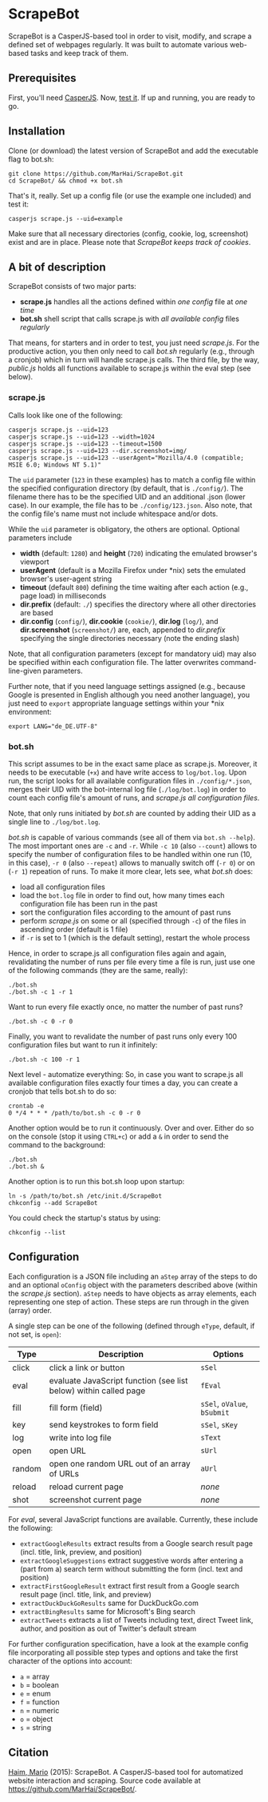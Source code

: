 # ScrapeBot
ScrapeBot is a CasperJS-based tool in order to visit, modify, and scrape a defined set of webpages regularly. It was built to automate various web-based tasks and keep track of them.

## Prerequisites
First, you'll need [CasperJS](http://casperjs.org/). Now, [test it](http://docs.casperjs.org/en/latest/quickstart.html). If up and running, you are ready to go.

## Installation
Clone (or download) the latest version of ScrapeBot and add the executable flag to bot.sh:

```
git clone https://github.com/MarHai/ScrapeBot.git
cd ScrapeBot/ && chmod +x bot.sh
```

That's it, really. Set up a config file (or use the example one included) and test it:

```
casperjs scrape.js --uid=example
```

Make sure that all necessary directories (config, cookie, log, screenshot) exist and are in place. Please note that _ScrapeBot keeps track of cookies_.

## A bit of description
ScrapeBot consists of two major parts:
* **scrape.js** handles all the actions defined within _one config_ file at _one time_
* **bot.sh** shell script that calls scrape.js with _all available config_ files _regularly_

That means, for starters and in order to test, you just need _scrape.js_. For the productive action, you then only need to call _bot.sh_ regularly (e.g., through a cronjob) which in turn will handle scrape.js calls. The third file, by the way, _public.js_ holds all functions available to scrape.js within the eval step (see below).

### scrape.js
Calls look like one of the following:

```
casperjs scrape.js --uid=123
casperjs scrape.js --uid=123 --width=1024
casperjs scrape.js --uid=123 --timeout=1500
casperjs scrape.js --uid=123 --dir.screenshot=img/
casperjs scrape.js --uid=123 --userAgent="Mozilla/4.0 (compatible; MSIE 6.0; Windows NT 5.1)"
```

The `uid` parameter (`123` in these examples) has to match a config file within the specified configuration directory (by default, that is `./config/`). The filename there has to be the specified UID and an additional .json (lower case). In our example, the file has to be `./config/123.json`. Also note, that the config file's name must not include whitespace and/or dots.

While the `uid` parameter is obligatory, the others are optional. Optional parameters include
* **width** (default: `1280`) and **height** (`720`) indicating the emulated browser's viewport
* **userAgent** (default is a Mozilla Firefox under *nix) sets the emulated browser's user-agent string
* **timeout** (default `800`) defining the time waiting after each action (e.g., page load) in milliseconds
* **dir.prefix** (default: `./`) specifies the directory where all other directories are based
* **dir.config** (`config/`), **dir.cookie** (`cookie/`), **dir.log** (`log/`), and **dir.screenshot** (`screenshot/`) are, each, appended to _dir.prefix_ specifying the single directories necessary (note the ending slash)

Note, that all configuration parameters (except for mandatory uid) may also be specified within each configuration file. The latter overwrites command-line-given parameters.

Further note, that if you need language settings assigned (e.g., because Google is presented in English although you need another language), you just need to `export` appropriate language settings within your *nix environment:

```
export LANG="de_DE.UTF-8"
```

### bot.sh
This script assumes to be in the exact same place as scrape.js. Moreover, it needs to be executable (`+x`) and have write access to `log/bot.log`. Upon run, the script looks for all available configuration files in `./config/*.json`, merges their UID with the bot-internal log file (`./log/bot.log`) in order to count each config file's amount of runs, and *scrape.js all configuration files*.

Note, that only runs initiated by _bot.sh_ are counted by adding their UID as a single line to `./log/bot.log`.

_bot.sh_ is capable of various commands (see all of them via `bot.sh --help`). The most important ones are `-c` and `-r`. While `-c 10` (also `--count`) allows to specify the number of configuration files to be handled within one run (10, in this case), `-r 0` (also `--repeat`) allows to manually switch off (`-r 0`) or on (`-r 1`) repeation of runs. To make it more clear, lets see, what _bot.sh_ does:
* load all configuration files
* load the `bot.log` file in order to find out, how many times each configuration file has been run in the past
* sort the configuration files according to the amount of past runs
* perform _scrape.js_ on some or all (specified through `-c`) of the files in ascending order (default is 1 file)
* if `-r` is set to 1 (which is the default setting), restart the whole process

Hence, in order to scrape.js all configuration files again and again, revalidating the number of runs per file every time a file is run, just use one of the following commands (they are the same, really):

```
./bot.sh
./bot.sh -c 1 -r 1
```

Want to run every file exactly once, no matter the number of past runs?

```
./bot.sh -c 0 -r 0
```

Finally, you want to revalidate the number of past runs only every 100 configuration files but want to run it infinitely:

```
./bot.sh -c 100 -r 1
```

Next level - automatize everything: So, in case you want to scrape.js all available configuration files exactly four times a day, you can create a cronjob that tells bot.sh to do so:

```
crontab -e
0 */4 * * * /path/to/bot.sh -c 0 -r 0
```

Another option would be to run it continuously. Over and over. Either do so on the console (stop it using `CTRL+c`) or add a `&` in order to send the command to the background:

```
./bot.sh
./bot.sh &
```

Another option is to run this bot.sh loop upon startup:

```
ln -s /path/to/bot.sh /etc/init.d/ScrapeBot
chkconfig --add ScrapeBot
```

You could check the startup's status by using:

```
chkconfig --list
```

## Configuration
Each configuration is a JSON file including an `aStep` array of the steps to do and an optional `oConfig` object with the parameters described above (within the _scrape.js_ section). `aStep` needs to have objects as array elements, each representing one step of action. These steps are run through in the given (array) order.

A single step can be one of the following (defined through `eType`, default, if not set, is `open`):

| Type | Description | Options |
|------|-------------|---------|
|click |click a link or button |`sSel`|
|eval  |evaluate JavaScript function (see list below) within called page |`fEval`|
|fill  |fill form (field) |`sSel`, `oValue`, `bSubmit`|
|key   |send keystrokes to form field |`sSel`, `sKey`|
|log   |write into log file |`sText`|
|open  |open URL |`sUrl`|
|random|open one random URL out of an array of URLs |`aUrl`|
|reload|reload current page |_none_|
|shot  |screenshot current page |_none_|

For _eval_, several JavaScript functions are available. Currently, these include the following:
* `extractGoogleResults` extract results from a Google search result page (incl. title, link, preview, and position)
* `extractGoogleSuggestions` extract suggestive words after entering a (part from a) search term without submitting the form (incl. text and position)
* `extractFirstGoogleResult` extract first result from a Google search result page (incl. title, link, and preview)
* `extractDuckDuckGoResults` same for DuckDuckGo.com
* `extractBingResults` same for Microsoft's Bing search
* `extractTweets` extracts a list of Tweets including text, direct Tweet link, author, and position as out of Twitter's default stream

For further configuration specification, have a look at the example config file incorporating all possible step types and options and take the first character of the options into account:
* `a` = array
* `b` = boolean
* `e` = enum
* `f` = function
* `n` = numeric
* `o` = object
* `s` = string

## Citation
[Haim, Mario](http://www.ls1.ifkw.uni-muenchen.de/personen/wiss_ma/haim_mario/index.html) (2015): ScrapeBot. A CasperJS-based tool for automatized website interaction and scraping. Source code available at https://github.com/MarHai/ScrapeBot/.
